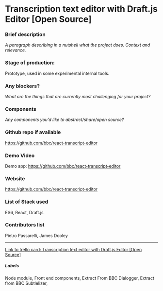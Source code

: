 # Transcription text editor with Draft.js Editor [Open Source]


### Brief description 
*A paragraph describing in a nutshell what the project does. Context and relevance.*

### Stage of production: 

Prototype, used in some experimental internal tools.

### Any blockers? 
*What are the things that are currently most challenging for your project?*

### Components 
*Any components you'd like to abstract/share/open source?*

### Github repo if available

https://github.com/bbc/react-transcript-editor

### Demo Video 

Demo app:
https://github.com/bbc/react-transcript-editor

### Website 

https://github.com/bbc/react-transcript-editor

### List of Stack used 

ES6, React, Draft.js

### Contributors list 

Pietro Passarelli, James Dooley

---

[Link to trello card: Transcription text editor with Draft.js Editor [Open Source]](https://trello.com/c/3f35GNS2)

##### Labels

Node module, Front end components, Extract From BBC Dialogger, Extract from BBC Subtlelizer, 
